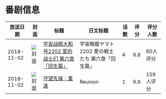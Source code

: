 # 番剧信息

|放送日期|封面|标题|日文标题|话数|评分|评分人数|
|---|---|---|---|---|---|---|
|2018-11-02|![封面](https://lain.bgm.tv/pic/cover/c/6b/30/192155_z6BSs.jpg)|[宇宙战舰大和号2202 爱的战士们 第六章「回生篇」](https://bangumi.tv/subject/192155)|宇宙戦艦ヤマト2202 愛の戦士たち 第六章「回生篇」|4|6.8|60人评分|
|2018-11-02|![封面](https://lain.bgm.tv/pic/cover/c/6c/16/265810_DC49w.jpg)|[守望先锋：重逢](https://bangumi.tv/subject/265810)|Reunion|1|6.9|159人评分|

